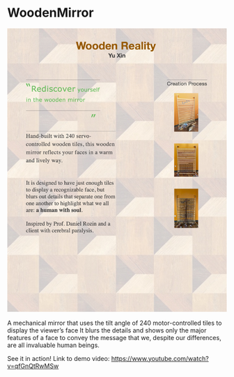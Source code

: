 # WoodenMirror
![](https://github.com/johnxin66/WoodenMirror/blob/master/Wooden%20Mirror%20Poster.jpg)

A mechanical mirror that uses the tilt angle of 240 motor-controlled tiles to display the viewer’s face
It blurs the details and shows only the major features of a face to convey the message that we, despite our differences, are all invaluable human beings.

See it in action! Link to demo video: https://www.youtube.com/watch?v=qfGnQtRwMSw
